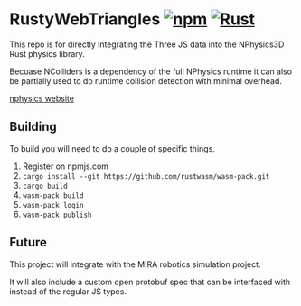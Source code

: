 # RustyWebTriangles <a href="https://www.npmjs.com/package/rusty_web_triangles"><img alt="npm" src="https://img.shields.io/npm/v/rusty_web_triangles"></a> <a href="https://github.com/HiceS/RustyWebTriangles/actions">![Rust](https://github.com/HiceS/RustyWebTriangles/workflows/Rust/badge.svg)</a>

This repo is for directly integrating the Three JS data into the NPhysics3D Rust physics library.

Becuase NColliders is a dependency of the full NPhysics runtime it can also be partially used to do runtime collision detection with minimal overhead.

[nphysics website](https://nphysics.org/)

## Building

To build you will need to do a couple of specific things.

1. Register on npmjs.com
2. ` cargo install --git https://github.com/rustwasm/wasm-pack.git `
3. ` cargo build `
4. ` wasm-pack build `
5. ` wasm-pack login `
6. ` wasm-pack publish `

## Future

This project will integrate with the MIRA robotics simulation project.

It will also include a custom open protobuf spec that can be interfaced with instead of the regular JS types.
